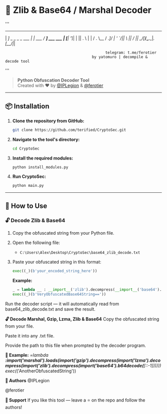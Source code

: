 # 🐍 **Zlib & Base64 / Marshal Decoder**

'''  
 ___                   _         ___           
|  _] _ _  _ _  ___  _| |_  ___ / __] ___  ___ 
| [__| '_]| | || . \  | |  / . \\__ \/ ._]/ | '
`___/|_|   \  ||  _/  |_|  \___/[___/\___.\_|_.
           [__/|_|                             

                                                 telegram: t.me/ferotier        
                                           by yatomuro | decompile & decode tool
'''

> **Python Obfuscation Decoder Tool**  
> Created with ❤️ by [@IPLegion](https://t.me/IPLegion) & [@ferotier](https://t.me/ferotier)

---

## 📦 **Installation**  

1. **Clone the repository from GitHub:**

    ```bash
    git clone https://github.com/terified/CryptoSec.git
    ```

2. **Navigate to the tool's directory:**

    ```bash
    cd CryptoSec
    ```

3. **Install the required modules:**

    ```bash
    python install_modules.py
    ```

4. **Run CryptoSec:**

    ```bash
    python main.py
    ```

---

## 📖 **How to Use**

### 🔓 **Decode Zlib & Base64**

1. Copy the obfuscated string from your Python file.

2. Open the following file:
    - `C:\Users\Alex\Desktop\CryptoSec\base64_zlib_decode.txt`

3. Paste your obfuscated string in this format:
    ```python
    exec((_)(b'your_encoded_string_here'))
    ```

   **Example:**
   ```python
   _ = lambda __ : __import__('zlib').decompress(__import__('base64').b64decode(__[::-1]))
   exec((_)(b'VeryObfuscatedBase64String=='))
Run the decoder script — it will automatically read from base64_zlib_decode.txt and save the result.

**🔓 Decode Marshal, Gzip, Lzma, Zlib & Base64**
Copy the obfuscated string from your file.

Paste it into any .txt file.

Provide the path to this file when prompted by the decoder program.

**📌 Example:**
_=lambda __:__import__('marshal').loads(__import__('gzip').decompress(__import__('lzma').decompress(__import__('zlib').decompress(__import__('base64').b64decode(__[::-1])))))
exec(_('AnotherObfuscatedString'))

**🎨 Authors**
@IPLegion

@ferotier

**🖤 Support**
If you like this tool — leave a ⭐ on the repo and follow the authors!
